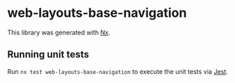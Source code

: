 # web-layouts-base-navigation

This library was generated with [Nx](https://nx.dev).

## Running unit tests

Run `nx test web-layouts-base-navigation` to execute the unit tests via [Jest](https://jestjs.io).
